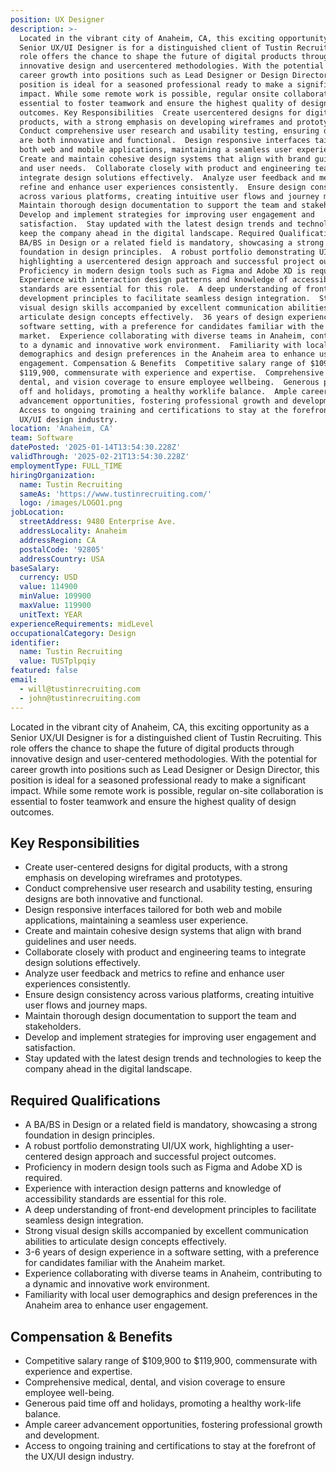 ```yaml
---
position: UX Designer
description: >-
  Located in the vibrant city of Anaheim, CA, this exciting opportunity as a
  Senior UX/UI Designer is for a distinguished client of Tustin Recruiting. This
  role offers the chance to shape the future of digital products through
  innovative design and usercentered methodologies. With the potential for
  career growth into positions such as Lead Designer or Design Director, this
  position is ideal for a seasoned professional ready to make a significant
  impact. While some remote work is possible, regular onsite collaboration is
  essential to foster teamwork and ensure the highest quality of design
  outcomes. Key Responsibilities  Create usercentered designs for digital
  products, with a strong emphasis on developing wireframes and prototypes. 
  Conduct comprehensive user research and usability testing, ensuring designs
  are both innovative and functional.  Design responsive interfaces tailored for
  both web and mobile applications, maintaining a seamless user experience. 
  Create and maintain cohesive design systems that align with brand guidelines
  and user needs.  Collaborate closely with product and engineering teams to
  integrate design solutions effectively.  Analyze user feedback and metrics to
  refine and enhance user experiences consistently.  Ensure design consistency
  across various platforms, creating intuitive user flows and journey maps. 
  Maintain thorough design documentation to support the team and stakeholders. 
  Develop and implement strategies for improving user engagement and
  satisfaction.  Stay updated with the latest design trends and technologies to
  keep the company ahead in the digital landscape. Required Qualifications  A
  BA/BS in Design or a related field is mandatory, showcasing a strong
  foundation in design principles.  A robust portfolio demonstrating UI/UX work,
  highlighting a usercentered design approach and successful project outcomes. 
  Proficiency in modern design tools such as Figma and Adobe XD is required. 
  Experience with interaction design patterns and knowledge of accessibility
  standards are essential for this role.  A deep understanding of frontend
  development principles to facilitate seamless design integration.  Strong
  visual design skills accompanied by excellent communication abilities to
  articulate design concepts effectively.  36 years of design experience in a
  software setting, with a preference for candidates familiar with the Anaheim
  market.  Experience collaborating with diverse teams in Anaheim, contributing
  to a dynamic and innovative work environment.  Familiarity with local user
  demographics and design preferences in the Anaheim area to enhance user
  engagement. Compensation & Benefits  Competitive salary range of $109,900 to
  $119,900, commensurate with experience and expertise.  Comprehensive medical,
  dental, and vision coverage to ensure employee wellbeing.  Generous paid time
  off and holidays, promoting a healthy worklife balance.  Ample career
  advancement opportunities, fostering professional growth and development. 
  Access to ongoing training and certifications to stay at the forefront of the
  UX/UI design industry.
location: 'Anaheim, CA'
team: Software
datePosted: '2025-01-14T13:54:30.228Z'
validThrough: '2025-02-21T13:54:30.228Z'
employmentType: FULL_TIME
hiringOrganization:
  name: Tustin Recruiting
  sameAs: 'https://www.tustinrecruiting.com/'
  logo: /images/LOGO1.png
jobLocation:
  streetAddress: 9480 Enterprise Ave.
  addressLocality: Anaheim
  addressRegion: CA
  postalCode: '92805'
  addressCountry: USA
baseSalary:
  currency: USD
  value: 114900
  minValue: 109900
  maxValue: 119900
  unitText: YEAR
experienceRequirements: midLevel
occupationalCategory: Design
identifier:
  name: Tustin Recruiting
  value: TUSTplpqiy
featured: false
email:
  - will@tustinrecruiting.com
  - john@tustinrecruiting.com
---
```




Located in the vibrant city of Anaheim, CA, this exciting opportunity as a Senior UX/UI Designer is for a distinguished client of Tustin Recruiting. This role offers the chance to shape the future of digital products through innovative design and user-centered methodologies. With the potential for career growth into positions such as Lead Designer or Design Director, this position is ideal for a seasoned professional ready to make a significant impact. While some remote work is possible, regular on-site collaboration is essential to foster teamwork and ensure the highest quality of design outcomes.

## Key Responsibilities

- Create user-centered designs for digital products, with a strong emphasis on developing wireframes and prototypes.
- Conduct comprehensive user research and usability testing, ensuring designs are both innovative and functional.
- Design responsive interfaces tailored for both web and mobile applications, maintaining a seamless user experience.
- Create and maintain cohesive design systems that align with brand guidelines and user needs.
- Collaborate closely with product and engineering teams to integrate design solutions effectively.
- Analyze user feedback and metrics to refine and enhance user experiences consistently.
- Ensure design consistency across various platforms, creating intuitive user flows and journey maps.
- Maintain thorough design documentation to support the team and stakeholders.
- Develop and implement strategies for improving user engagement and satisfaction.
- Stay updated with the latest design trends and technologies to keep the company ahead in the digital landscape.

## Required Qualifications

- A BA/BS in Design or a related field is mandatory, showcasing a strong foundation in design principles.
- A robust portfolio demonstrating UI/UX work, highlighting a user-centered design approach and successful project outcomes.
- Proficiency in modern design tools such as Figma and Adobe XD is required.
- Experience with interaction design patterns and knowledge of accessibility standards are essential for this role.
- A deep understanding of front-end development principles to facilitate seamless design integration.
- Strong visual design skills accompanied by excellent communication abilities to articulate design concepts effectively.
- 3-6 years of design experience in a software setting, with a preference for candidates familiar with the Anaheim market.
- Experience collaborating with diverse teams in Anaheim, contributing to a dynamic and innovative work environment.
- Familiarity with local user demographics and design preferences in the Anaheim area to enhance user engagement.

## Compensation & Benefits

- Competitive salary range of $109,900 to $119,900, commensurate with experience and expertise.
- Comprehensive medical, dental, and vision coverage to ensure employee well-being.
- Generous paid time off and holidays, promoting a healthy work-life balance.
- Ample career advancement opportunities, fostering professional growth and development.
- Access to ongoing training and certifications to stay at the forefront of the UX/UI design industry.
